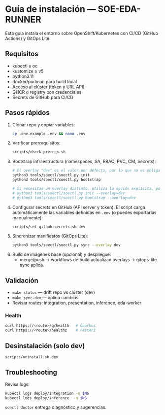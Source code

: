 # Guía de instalación — SOE-EDA-RUNNER

Esta guía instala el entorno sobre OpenShift/Kubernetes con CI/CD (GitHub Actions) y GitOps Lite.

## Requisitos
- kubectl u oc
- kustomize ≥ v5
- python3.11
- docker/podman para build local
- Acceso al clúster (token y URL API)
- GHCR o registry con credenciales
- Secrets de GitHub para CI/CD

## Pasos rápidos
1. Clonar repo y copiar variables:
   ```bash
   cp .env.example .env && nano .env
   ```
2. Verificar prerrequisitos:
   ```bash
   scripts/check-prereqs.sh
   ```
3. Bootstrap infraestructura (namespaces, SA, RBAC, PVC, CM, Secrets):
   ```bash
   # El overlay "dev" es el valor por defecto, por lo que no es obligatorio pasarlo.
   python3 tools/soectl/soectl.py init
   python3 tools/soectl/soectl.py bootstrap

   # Si necesitas un overlay distinto, utiliza la opción explícita, por ejemplo:
   # python3 tools/soectl/soectl.py init --overlay=dev
   # python3 tools/soectl/soectl.py bootstrap --overlay=dev
   ```
4. Configurar secrets en GitHub (API server y token). El script carga automáticamente
   las variables definidas en `.env` (o puedes exportarlas manualmente):
   ```bash
   scripts/set-github-secrets.sh dev
   ```
5. Sincronizar manifiestos (GitOps Lite):
   ```bash
   python3 tools/soectl/soectl.py sync --overlay dev
   ```
6. Build de imágenes base (opcional) y despliegue:
   - merge/push → workflows de build actualizan overlays → gitops-lite sync aplica.

## Validación
- `make status` — drift repo vs clúster (dev)
- `make sync-dev` — aplica cambios
- Revisar routes: integration, presentation, inference, eda-worker

### Health
```bash
curl https://<route>/q/health   # Quarkus
curl https://<route>/healthz    # FastAPI
```

## Desinstalación (solo dev)
```bash
scripts/uninstall.sh dev
```

## Troubleshooting
Revisa logs:
```bash
kubectl logs deploy/integration -n $NS
kubectl logs deploy/inference  -n $NS
```

`soectl doctor` entrega diagnóstico y sugerencias.
